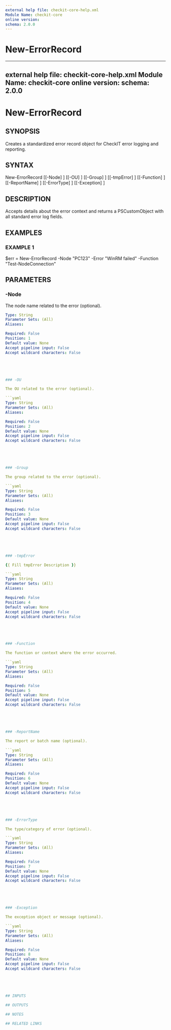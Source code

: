 ```yaml
---
external help file: checkit-core-help.xml
Module Name: checkit-core
online version:
schema: 2.0.0
---
```

# New-ErrorRecord

---
external help file: checkit-core-help.xml
Module Name: checkit-core
online version:
schema: 2.0.0
---

# New-ErrorRecord

## SYNOPSIS

Creates a standardized error record object for CheckIT error logging and reporting.

## SYNTAX





New-ErrorRecord [[-Node] <String>] [[-OU] <String>] [[-Group] <String>] [[-tmpError] <String>]
 [[-Function] <String>] [[-ReportName] <String>] [[-ErrorType] <String>] [[-Exception] <String>]





## DESCRIPTION

Accepts details about the error context and returns a PSCustomObject with all standard error log fields.

## EXAMPLES

### EXAMPLE 1





$err = New-ErrorRecord -Node "PC123" -Error "WinRM failed" -Function "Test-NodeConnection"





## PARAMETERS

### -Node

The node name related to the error (optional).

```yaml
Type: String
Parameter Sets: (All)
Aliases:

Required: False
Position: 1
Default value: None
Accept pipeline input: False
Accept wildcard characters: False





### -OU

The OU related to the error (optional).

```yaml
Type: String
Parameter Sets: (All)
Aliases:

Required: False
Position: 2
Default value: None
Accept pipeline input: False
Accept wildcard characters: False





### -Group

The group related to the error (optional).

```yaml
Type: String
Parameter Sets: (All)
Aliases:

Required: False
Position: 3
Default value: None
Accept pipeline input: False
Accept wildcard characters: False





### -tmpError

{{ Fill tmpError Description }}

```yaml
Type: String
Parameter Sets: (All)
Aliases:

Required: False
Position: 4
Default value: None
Accept pipeline input: False
Accept wildcard characters: False





### -Function

The function or context where the error occurred.

```yaml
Type: String
Parameter Sets: (All)
Aliases:

Required: False
Position: 5
Default value: None
Accept pipeline input: False
Accept wildcard characters: False





### -ReportName

The report or batch name (optional).

```yaml
Type: String
Parameter Sets: (All)
Aliases:

Required: False
Position: 6
Default value: None
Accept pipeline input: False
Accept wildcard characters: False





### -ErrorType

The type/category of error (optional).

```yaml
Type: String
Parameter Sets: (All)
Aliases:

Required: False
Position: 7
Default value: None
Accept pipeline input: False
Accept wildcard characters: False





### -Exception

The exception object or message (optional).

```yaml
Type: String
Parameter Sets: (All)
Aliases:

Required: False
Position: 8
Default value: None
Accept pipeline input: False
Accept wildcard characters: False





## INPUTS

## OUTPUTS

## NOTES

## RELATED LINKS



